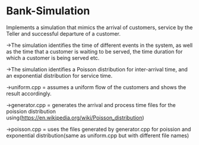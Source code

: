 # Bank-Simulation
Implements a simulation that mimics the arrival of customers, service by the Teller and successful departure of a customer. 

->The simulation identifies the time of different events in the system, as well as the time that a customer is waiting to be served, the time duration for which a customer is being served etc. 

->The simulation identifies a Poisson distribution for inter-arrival time, and an exponential distribution for service time. 

->uniform.cpp = assumes a uniform flow of the customers and shows the result accordingly.

->generator.cpp = generates the arrival and process time files for the poission distribution using(https://en.wikipedia.org/wiki/Poisson_distribution)

->poisson.cpp = uses the files generated by generator.cpp for poission and exponential distribution(same as uniform.cpp but with different file names)
